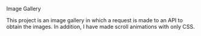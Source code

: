 Image Gallery

This project is an image gallery in which a request is made to an API to obtain the images. In addition, I have made scroll animations with only CSS.
